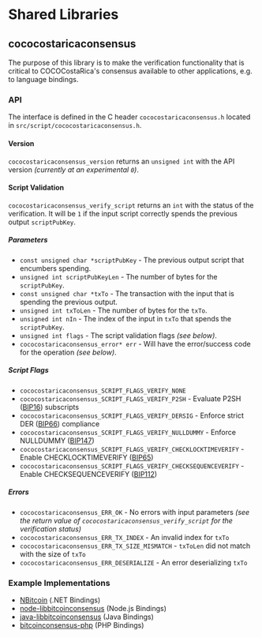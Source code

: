 Shared Libraries
================

## cococostaricaconsensus

The purpose of this library is to make the verification functionality that is critical to COCOCostaRica's consensus available to other applications, e.g. to language bindings.

### API

The interface is defined in the C header `cococostaricaconsensus.h` located in  `src/script/cococostaricaconsensus.h`.

#### Version

`cococostaricaconsensus_version` returns an `unsigned int` with the API version *(currently at an experimental `0`)*.

#### Script Validation

`cococostaricaconsensus_verify_script` returns an `int` with the status of the verification. It will be `1` if the input script correctly spends the previous output `scriptPubKey`.

##### Parameters
- `const unsigned char *scriptPubKey` - The previous output script that encumbers spending.
- `unsigned int scriptPubKeyLen` - The number of bytes for the `scriptPubKey`.
- `const unsigned char *txTo` - The transaction with the input that is spending the previous output.
- `unsigned int txToLen` - The number of bytes for the `txTo`.
- `unsigned int nIn` - The index of the input in `txTo` that spends the `scriptPubKey`.
- `unsigned int flags` - The script validation flags *(see below)*.
- `cococostaricaconsensus_error* err` - Will have the error/success code for the operation *(see below)*.

##### Script Flags
- `cococostaricaconsensus_SCRIPT_FLAGS_VERIFY_NONE`
- `cococostaricaconsensus_SCRIPT_FLAGS_VERIFY_P2SH` - Evaluate P2SH ([BIP16](https://github.com/bitcoin/bips/blob/master/bip-0016.mediawiki)) subscripts
- `cococostaricaconsensus_SCRIPT_FLAGS_VERIFY_DERSIG` - Enforce strict DER ([BIP66](https://github.com/bitcoin/bips/blob/master/bip-0066.mediawiki)) compliance
- `cococostaricaconsensus_SCRIPT_FLAGS_VERIFY_NULLDUMMY` - Enforce NULLDUMMY ([BIP147](https://github.com/bitcoin/bips/blob/master/bip-0147.mediawiki))
- `cococostaricaconsensus_SCRIPT_FLAGS_VERIFY_CHECKLOCKTIMEVERIFY` - Enable CHECKLOCKTIMEVERIFY ([BIP65](https://github.com/bitcoin/bips/blob/master/bip-0065.mediawiki))
- `cococostaricaconsensus_SCRIPT_FLAGS_VERIFY_CHECKSEQUENCEVERIFY` - Enable CHECKSEQUENCEVERIFY ([BIP112](https://github.com/bitcoin/bips/blob/master/bip-0112.mediawiki))

##### Errors
- `cococostaricaconsensus_ERR_OK` - No errors with input parameters *(see the return value of `cococostaricaconsensus_verify_script` for the verification status)*
- `cococostaricaconsensus_ERR_TX_INDEX` - An invalid index for `txTo`
- `cococostaricaconsensus_ERR_TX_SIZE_MISMATCH` - `txToLen` did not match with the size of `txTo`
- `cococostaricaconsensus_ERR_DESERIALIZE` - An error deserializing `txTo`

### Example Implementations
- [NBitcoin](https://github.com/NicolasDorier/NBitcoin/blob/master/NBitcoin/Script.cs#L814) (.NET Bindings)
- [node-libbitcoinconsensus](https://github.com/bitpay/node-libbitcoinconsensus) (Node.js Bindings)
- [java-libbitcoinconsensus](https://github.com/dexX7/java-libbitcoinconsensus) (Java Bindings)
- [bitcoinconsensus-php](https://github.com/Bit-Wasp/bitcoinconsensus-php) (PHP Bindings)
